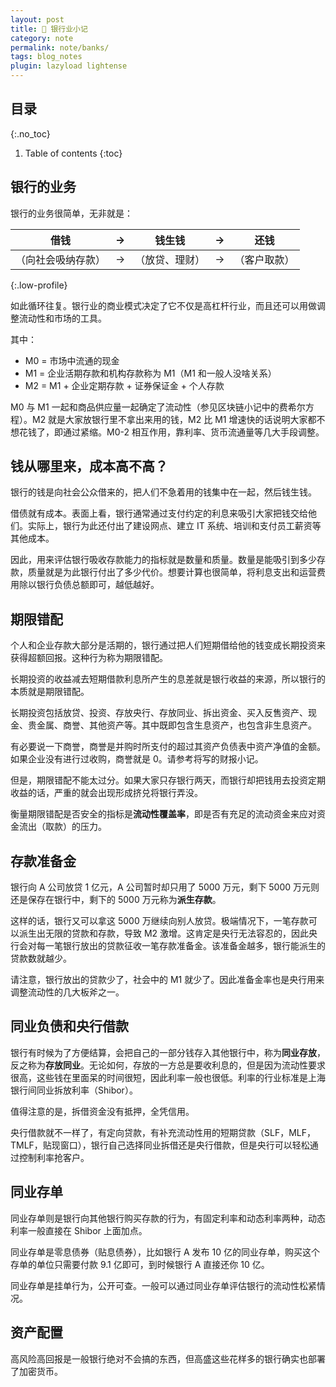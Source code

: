 ```yaml
---
layout: post
title: 🏦 银行业小记
category: note
permalink: note/banks/
tags: blog_notes
plugin: lazyload lightense
---
```


## 目录
{:.no_toc}
1. Table of contents
{:toc}

## 银行的业务
银行的业务很简单，无非就是：

| 借钱 | → | 钱生钱 | → | 还钱 |
|:----------:|:-------------:|:-------------:|:-------------:|:------:|
| （向社会吸纳存款） | → | （放贷、理财）| → | （客户取款） |
{:.low-profile}

如此循环往复。银行业的商业模式决定了它不仅是高杠杆行业，而且还可以用做调整流动性和市场的工具。

其中：
- M0 = 市场中流通的现金
- M1 = 企业活期存款和机构存款称为 M1（M1 和一般人没啥关系）
- M2 = M1 + 企业定期存款 + 证券保证金 + 个人存款

M0 与 M1 一起和商品供应量一起确定了流动性（参见区块链小记中的费希尔方程）。M2 就是大家放银行里不拿出来用的钱，M2 比 M1 增速快的话说明大家都不想花钱了，即通过紧缩。M0-2 相互作用，靠利率、货币流通量等几大手段调整。

## 钱从哪里来，成本高不高？
银行的钱是向社会公众借来的，把人们不急着用的钱集中在一起，然后钱生钱。

借债就有成本。表面上看，银行通常通过支付约定的利息来吸引大家把钱交给他们。实际上，银行为此还付出了建设网点、建立 IT 系统、培训和支付员工薪资等其他成本。

因此，用来评估银行吸收存款能力的指标就是数量和质量。数量是能吸引到多少存款，质量就是为此银行付出了多少代价。想要计算也很简单，将利息支出和运营费用除以银行负债总额即可，越低越好。

## 期限错配
个人和企业存款大部分是活期的，银行通过把人们短期借给他的钱变成长期投资来获得超额回报。这种行为称为期限错配。

长期投资的收益减去短期借款利息所产生的息差就是银行收益的来源，所以银行的本质就是期限错配。

长期投资包括放贷、投资、存放央行、存放同业、拆出资金、买入反售资产、现金、贵金属、商誉、其他资产等。其中既即包含生息资产，也包含非生息资产。

有必要说一下商誉，商誉是并购时所支付的超过其资产负债表中资产净值的金额。如果企业没有进行过收购，商誉就是 0。请参考将写的财报小记。

但是，期限错配不能太过分。如果大家只存银行两天，而银行却把钱用去投资定期收益的话，严重的就会出现形成挤兑将银行弄没。

衡量期限错配是否安全的指标是**流动性覆盖率**，即是否有充足的流动资金来应对资金流出（取款）的压力。

## 存款准备金
银行向 A 公司放贷 1 亿元，A 公司暂时却只用了 5000 万元，剩下 5000 万元则还是保存在银行中，剩下的 5000 万元称为**派生存款**。

这样的话，银行又可以拿这 5000 万继续向别人放贷。极端情况下，一笔存款可以派生出无限的贷款和存款，导致 M2 激增。这肯定是央行无法容忍的，因此央行会对每一笔银行放出的贷款征收一笔存款准备金。该准备金越多，银行能派生的贷款数就越少。

请注意，银行放出的贷款少了，社会中的 M1 就少了。因此准备金率也是央行用来调整流动性的几大板斧之一。

## 同业负债和央行借款
银行有时候为了方便结算，会把自己的一部分钱存入其他银行中，称为**同业存放**，反之称为**存放同业**。无论如何，存放的一方总是要收利息的，但是因为流动性要求很高，这些钱在里面呆的时间很短，因此利率一般也很低。利率的行业标准是上海银行间同业拆放利率（Shibor）。

值得注意的是，拆借资金没有抵押，全凭信用。

央行借款就不一样了，有定向贷款，有补充流动性用的短期贷款（SLF，MLF，TMLF，贴现窗口），银行自己选择同业拆借还是央行借款，但是央行可以轻松通过控制利率抢客户。

## 同业存单
同业存单则是银行向其他银行购买存款的行为，有固定利率和动态利率两种，动态利率一般直接在 Shibor 上面加点。

同业存单是零息债券（贴息债券），比如银行 A 发布 10 亿的同业存单，购买这个存单的单位只需要付款 9.1 亿即可，到时候银行 A 直接还你 10 亿。

同业存单是挂单行为，公开可查。一般可以通过同业存单评估银行的流动性松紧情况。

## 资产配置
高风险高回报是一般银行绝对不会搞的东西，但高盛这些花样多的银行确实也部署了加密货币。